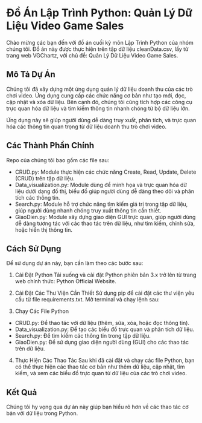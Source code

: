 # Đồ Án Lập Trình Python: Quản Lý Dữ Liệu Video Game Sales
Chào mừng các bạn đến với đồ án cuối kỳ môn Lập Trình Python của nhóm chúng tôi. Đồ án này được thực hiện trên tập dữ liệu cleanData.csv, lấy từ trang web VGChartz, với chủ đề: Quản Lý Dữ Liệu Video Game Sales.

## Mô Tả Dự Án
Chúng tôi đã xây dựng một ứng dụng quản lý dữ liệu doanh thu của các trò chơi video. Ứng dụng cung cấp các chức năng cơ bản như tạo mới, đọc, cập nhật và xóa dữ liệu. Bên cạnh đó, chúng tôi cũng tích hợp các công cụ trực quan hóa dữ liệu và tìm kiếm thông tin nhanh chóng từ bộ dữ liệu lớn.

Ứng dụng này sẽ giúp người dùng dễ dàng truy xuất, phân tích, và trực quan hóa các thông tin quan trọng từ dữ liệu doanh thu trò chơi video.

## Các Thành Phần Chính
Repo của chúng tôi bao gồm các file sau:

- CRUD.py: Module thực hiện các chức năng Create, Read, Update, Delete (CRUD) trên tập dữ liệu.
- Data_visualization.py: Module dùng để minh họa và trực quan hóa dữ liệu dưới dạng đồ thị, biểu đồ giúp người dùng dễ dàng theo dõi và phân tích các thông tin.
- Search.py: Module hỗ trợ chức năng tìm kiếm giá trị trong tập dữ liệu, giúp người dùng nhanh chóng truy xuất thông tin cần thiết.
- GiaoDien.py: Module xây dựng giao diện GUI trực quan, giúp người dùng dễ dàng tương tác với các thao tác trên dữ liệu, như tìm kiếm, chỉnh sửa, hoặc hiển thị thông tin.
## Cách Sử Dụng
Để sử dụng dự án này, bạn cần làm theo các bước sau:

1. Cài Đặt Python
Tải xuống và cài đặt Python phiên bản 3.x trở lên từ trang web chính thức:
Python Official Website.

2. Cài Đặt Các Thư Viện Cần Thiết
Sử dụng pip để cài đặt các thư viện yêu cầu từ file requirements.txt. Mở terminal và chạy lệnh sau:

3. Chạy Các File Python
- CRUD.py: Để thao tác với dữ liệu (thêm, sửa, xóa, hoặc đọc thông tin).
- Data_visualization.py: Để tạo các biểu đồ trực quan và phân tích dữ liệu.
- Search.py: Để tìm kiếm các thông tin trong tập dữ liệu.
- GiaoDien.py: Để sử dụng giao diện người dùng (GUI) cho các thao tác trên dữ liệu.

4. Thực Hiện Các Thao Tác
Sau khi đã cài đặt và chạy các file Python, bạn có thể thực hiện các thao tác cơ bản như thêm dữ liệu, cập nhật, tìm kiếm, và xem các biểu đồ trực quan từ dữ liệu của các trò chơi video.

## Kết Quả
Chúng tôi hy vọng qua dự án này giúp bạn hiểu rõ hơn về các thao tác cơ bản với dữ liệu trong Python.
